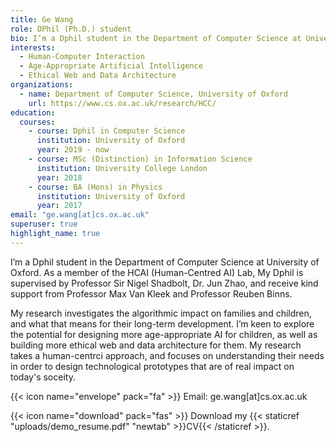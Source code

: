 ```yaml
---
title: Ge Wang
role: DPhil (Ph.D.) student
bio: I’m a Dphil student in the Department of Computer Science at University of Oxford. As a member of the HCAI (Human-Centred AI) Lab, My Dphil is supervised by Professor Sir Nigel Shadbolt, Dr. Jun Zhao, and receive kind support from Professor Max Van Kleek and Professor Reuben Binns. My research investigates the algorithmic impact on families and children, and what that means for their long-term development. I’m keen to explore the potential for designing more age-appropriate AI for children, as well as building more ethical web and data architecture for them.
interests:
  - Human-Computer Interaction
  - Age-Appropriate Artificial Intelligence
  - Ethical Web and Data Architecture
organizations:
  - name: Department of Computer Science, University of Oxford
    url: https://www.cs.ox.ac.uk/research/HCC/
education:
  courses:
    - course: Dphil in Computer Science
      institution: University of Oxford
      year: 2019 - now
    - course: MSc (Distinction) in Information Science
      institution: University College London
      year: 2018
    - course: BA (Hons) in Physics
      institution: University of Oxford
      year: 2017
email: "ge.wang[at]cs.ox.ac.uk"
superuser: true
highlight_name: true
---
```

I’m a Dphil student in the Department of Computer Science at University of Oxford. As a member of the HCAI (Human-Centred AI) Lab, My Dphil is supervised by Professor Sir Nigel Shadbolt, Dr. Jun Zhao, and receive kind support from Professor Max Van Kleek and Professor Reuben Binns. 

My research investigates the algorithmic impact on families and children, and what that means for their long-term development. I’m keen to explore the potential for designing more age-appropriate AI for children, as well as building more ethical web and data architecture for them. My research takes a human-centrci approach, and focuses on understanding their needs in order to design technological prototypes that are of real impact on today's soceity.

{{< icon name="envelope" pack="fa" >}} Email: ge.wang[at]cs.ox.ac.uk 

{{< icon name="download" pack="fas" >}} Download my {{< staticref "uploads/demo_resume.pdf" "newtab" >}}CV{{< /staticref >}}.
